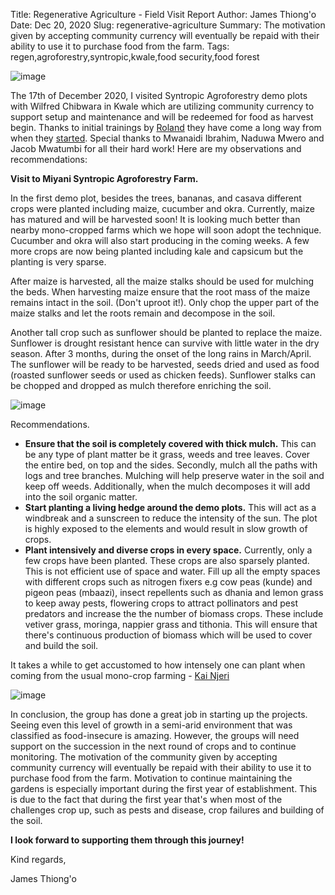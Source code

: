 Title: Regenerative Agriculture - Field Visit Report
Author: James Thiong'o
Date: Dec 20, 2020
Slug: regenerative-agriculture
Summary: The motivation given by accepting community currency will eventually be repaid with their ability to use it to purchase food from the farm.
Tags: regen,agroforestry,syntropic,kwale,food security,food forest

![image](images/blog/regenerative-agriculture1.webp)

The 17th of December 2020, I visited Syntropic Agroforestry demo plots
with Wilfred Chibwara in Kwale which are utilizing community currency to
support setup and maintenance and will be redeemed for food as harvest
begin. Thanks to initial trainings by
[Roland](https://www.facebook.com/roland.vanreenen) they have come a
long way from when they
[started](https://www.grassrootseconomics.org/food-forests.html).
Special thanks to Mwanaidi Ibrahim, Naduwa Mwero and Jacob Mwatumbi for
all their hard work! Here are my observations and recommendations:

**Visit to Miyani Syntropic Agroforestry Farm.**

In the first demo plot, besides the trees, bananas, and casava different
crops were planted including maize, cucumber and okra. Currently, maize
has matured and will be harvested soon! It is looking much better than
nearby mono-cropped farms which we hope will soon adopt the technique.
Cucumber and okra will also start producing in the coming weeks. A few
more crops are now being planted including kale and capsicum but the
planting is very sparse.

After maize is harvested, all the maize stalks should be used for
mulching the beds. When harvesting maize ensure that the root mass of
the maize remains intact in the soil. (Don't uproot it!). Only chop the
upper part of the maize stalks and let the roots remain and decompose in
the soil.

Another tall crop such as sunflower should be planted to replace the
maize. Sunflower is drought resistant hence can survive with little
water in the dry season. After 3 months, during the onset of the long
rains in March/April. The sunflower will be ready to be harvested, seeds
dried and used as food (roasted sunflower seeds or used as chicken
feeds). Sunflower stalks can be chopped and dropped as mulch therefore
enriching the soil.

![image](images/blog/regenerative-agriculture70.webp)

Recommendations.

- **Ensure that the soil is completely covered with thick mulch.**
  This can be any type of plant matter be it grass, weeds and tree
  leaves. Cover the entire bed, on top and the sides. Secondly, mulch
  all the paths with logs and tree branches. Mulching will help
  preserve water in the soil and keep off weeds. Additionally, when
  the mulch decomposes it will add into the soil organic matter.
- **Start planting a living hedge around the demo plots.** This will
  act as a windbreak and a sunscreen to reduce the intensity of the
  sun. The plot is highly exposed to the elements and would result in
  slow growth of crops.
- **Plant intensively and diverse crops in every space.** Currently,
  only a few crops have been planted. These crops are also sparsely
  planted. This is not efficient use of space and water. Fill up all
  the empty spaces with different crops such as nitrogen fixers e.g
  cow peas (kunde) and pigeon peas (mbaazi), insect repellents such as
  dhania and lemon grass to keep away pests, flowering crops to
  attract pollinators and pest predators and increase the the number
  of biomass crops. These include vetiver grass, moringa, nappier
  grass and tithonia. This will ensure that there's continuous
  production of biomass which will be used to cover and build the
  soil.

It takes a while to get accustomed to how intensely one can plant when
coming from the usual mono-crop farming - [Kai
Njeri](https://www.linkedin.com/in/kainjeri555)

![image](images/blog/regenerative-agriculture103.webp)

In conclusion, the group has done a great job in starting up the
projects. Seeing even this level of growth in a semi-arid environment
that was classified as food-insecure is amazing. However, the groups
will need support on the succession in the next round of crops and to
continue monitoring. The motivation of the community given by accepting
community currency will eventually be repaid with their ability to use
it to purchase food from the farm. Motivation to continue maintaining
the gardens is especially important during the first year of
establishment. This is due to the fact that during the first year
that's when most of the challenges crop up, such as pests and disease,
crop failures and building of the soil.

**I look forward to supporting them through this journey!**

Kind regards,

James Thiong'o


